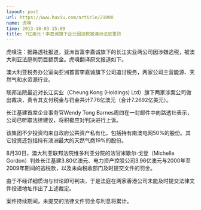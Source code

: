 ```yaml
---
layout: post
url: https://www.huxiu.com/article/21090
name: 虎嗅
time: 2013-10-03 15:09
title: 7亿美元！李嘉诚旗下企业因逃税被澳洲法庭重罚
---
```

虎嗅注：据路透社报道，亚洲首富李嘉诚旗下的长江实业两公司因涉嫌逃税，被澳大利亚法庭判罚巨额罚金。虎嗅翻译原文报道如下。

澳大利亚税务办公室向亚洲首富李嘉诚旗下公司追讨税务，两家公司主营能源、天然气和水资源行业。

联邦法院最近对长江实业（Cheung Kong (Holdings) Ltd）旗下两家涉案公司做出裁决，责令其支付税金与罚金共计7.76亿澳元（合计7.2692亿美元）。

长江基建首席企业事务官Wendy Tong Barnes周四在一封邮件中向路透社表示，公司已听取法律建议，将积极应对判决进行上诉。

该集团不少投资均来自政府公共资产私有化，包括持有南澳电网50%的股份。其它投资还包括持有澳洲最大的天然气商19%的股份。

8月30日，澳大利亚联邦法院维多利亚分院的法官米歇尔·戈登（Michelle Gordon）判处长江基建3.80亿澳元、电力资产控股公司3.96亿澳元与2000年至2009年期间的逃税款，以及未向税收部门及时提交文件的罚金。

由于不经详细质询与辩论即可判决，于是法庭在两家香港公司未能及时提交法律文件投递地址作出了上述裁定。

案件持续期间，未提交的法律文件罚金与利息将累计。

